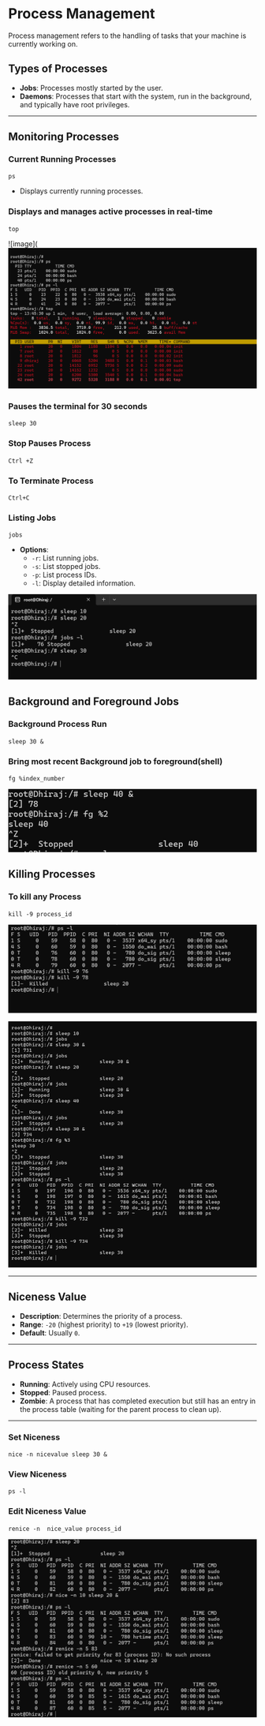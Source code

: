 # Process Management

Process management refers to the handling of tasks that your machine is currently working on.

## Types of Processes
- **Jobs**: Processes mostly started by the user.
- **Daemons**: Processes that start with the system, run in the background, and typically have root privileges.

---

## Monitoring Processes

### Current Running Processes
````
ps 
````
- Displays currently running processes.

### Displays and manages active processes in real-time
````
top
````


![image](![image](https://github.com/DhirajDeshmukh8239/Linux/blob/ad421691b10b7667ebab7c2ff20f642b27395079/Screenshot%202025-07-17%20191540.png)


### Pauses the terminal for 30 seconds
````
sleep 30
````
### Stop Pauses Process 
````
Ctrl +Z
````
### To Terminate Process
````
Ctrl+C
````
### Listing Jobs
````
jobs
````
- **Options**:
  - `-r`: List running jobs.
  - `-s`: List stopped jobs.
  - `-p`: List process IDs.
  - `-l`: Display detailed information.


![image](https://github.com/DhirajDeshmukh8239/Linux/blob/a224c11b6fd5937b8e254a3a6a0ac91f98124f24/Screenshot%202025-07-17%20191743.png)


## Background and Foreground Jobs
### Background Process Run
````
sleep 30 &
````
### Bring most recent Background job to foreground(shell)
````
fg %index_number
````

![image](https://github.com/DhirajDeshmukh8239/Linux/blob/59ab2f18be36a5fa91ec63d51b0eca2807217447/Screenshot%202025-07-17%20192434.png)


## Killing Processes
### To kill any Process
````
kill -9 process_id
````

![image](https://github.com/DhirajDeshmukh8239/Linux/blob/9656b69fa193a7a85c472c008b84ca1b0a62d56a/Screenshot%202025-07-17%20192443.png)



![image](https://github.com/DhirajDeshmukh8239/Linux/blob/b81a17070f696319923d91f1cb822bdb41b32e0d/Screenshot%202025-07-21%20102733.png)


---

## Niceness Value
- **Description**: Determines the priority of a process.
- **Range**: `-20` (highest priority) to `+19` (lowest priority).
- **Default**: Usually `0`.


---

## Process States
- **Running**: Actively using CPU resources.
- **Stopped**: Paused process.
- **Zombie**: A process that has completed execution but still has an entry in the process table (waiting for the parent process to clean up).

---

### Set Niceness
   ````
   nice -n nicevalue sleep 30 &
   ````

### View Niceness
   ````
   ps -l
   ````
### Edit Niceness Value
   ````
   renice -n  nice_value process_id
   ````

![image](https://github.com/DhirajDeshmukh8239/Linux/blob/d8df260a00880d1a83aa48c9420da535af249d03/Screenshot%202025-07-17%20192726.png)

